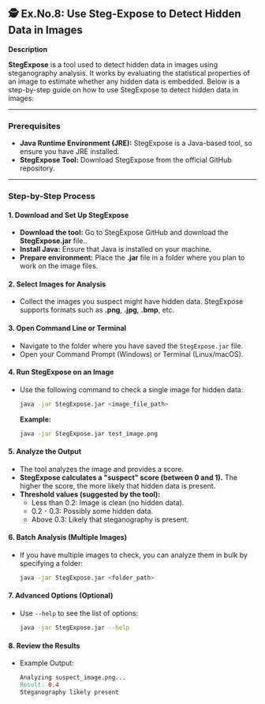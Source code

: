 ## 🕵️ Ex.No.8: Use Steg-Expose to Detect Hidden Data in Images

**Description**

**StegExpose** is a tool used to detect hidden data in images using steganography analysis. It works by evaluating the statistical properties of an image to estimate whether any hidden data is embedded. Below is a step-by-step guide on how to use StegExpose to detect hidden data in images:

---

### Prerequisites

* **Java Runtime Environment (JRE):** StegExpose is a Java-based tool, so ensure you have JRE installed.
* **StegExpose Tool:** Download StegExpose from the official GitHub repository.

---

### Step-by-Step Process

#### 1. Download and Set Up StegExpose
* **Download the tool:** Go to StegExpose GitHub and download the **StegExpose.jar** file..
* **Install Java:** Ensure that Java is installed on your machine.
* **Prepare environment:** Place the **.jar** file in a folder where you plan to work on the image files.

#### 2. Select Images for Analysis
* Collect the images you suspect might have hidden data. StegExpose supports formats such as **.png**, **.jpg**, **.bmp**, etc.

#### 3. Open Command Line or Terminal
* Navigate to the folder where you have saved the `StegExpose.jar` file.
* Open your Command Prompt (Windows) or Terminal (Linux/macOS).

#### 4. Run StegExpose on an Image
* Use the following command to check a single image for hidden data:

    ```bash
    java -jar StegExpose.jar <image_file_path>
    ```

    **Example:**
    ```bash
    java -jar StegExpose.jar test_image.png
    ```

#### 5. Analyze the Output
* The tool analyzes the image and provides a score.
* **StegExpose calculates a "suspect" score (between 0 and 1).** The higher the score, the more likely that hidden data is present.
* **Threshold values (suggested by the tool):**
    * Less than 0.2: Image is clean (no hidden data).
    * 0.2 - 0.3: Possibly some hidden data.
    * Above 0.3: Likely that steganography is present.

#### 6. Batch Analysis (Multiple Images)
* If you have multiple images to check, you can analyze them in bulk by specifying a folder:

    ```bash
    java -jar StegExpose.jar <folder_path>
    ```

#### 7. Advanced Options (Optional)
* Use `--help` to see the list of options:

    ```bash
    java -jar StegExpose.jar --help
    ```

#### 8. Review the Results
* Example Output:

    ```makefile
    Analyzing suspect_image.png...
    Result: 0.4
    Steganography likely present
    ```
